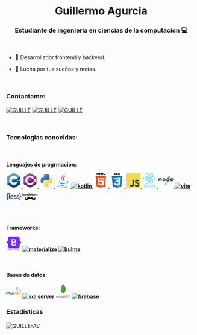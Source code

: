<h1 align="center">Guillermo Agurcia</h1>
<h3 align="center">Estudiante de ingenieria en ciencias de la computacion 💻</h3>

<br>

- 📌 Desarrollador frontend y backend.

- 📌 Lucha por tus sueños y metas.

<br>

<h3 align="left">Contactame:</h3>
<p align="left">
  <a href="https://www.facebook.com/profile.php?id=100014709901866&mibextid=ZbWKwL" target="blank"><img align="center"
      src="https://raw.githubusercontent.com/rahuldkjain/github-profile-readme-generator/master/src/images/icons/Social/facebook.svg"
      alt="GUILLE" height="30" width="40" /></a>
  <a href="https://www.instagram.com/guille_agurcia?igsh=MWtreWs0bm9qbGptcw==" target="blank"><img align="center"
      src="https://raw.githubusercontent.com/rahuldkjain/github-profile-readme-generator/master/src/images/icons/Social/instagram.svg"
      alt="GUILLE" height="30" width="40" /></a>
 <a href="https://www.threads.net/@guille_agurcia?xmt=AQGzHSyXGUm58065CXq7JsEUY-4BxhQWkbYrnm92UHbSv-w" target="blank"><img align="center"
      src="https://raw.githubusercontent.com/rahuldkjain/github-profile-readme-generator/master/src/images/icons/Social/twitter.svg"
      alt="GUILLE" height="30" width="40" /></a>
</p>

<br>

<h3 align="left">Tecnologias conocidas:</h3>
<br>
<h4 align="left">Lenguajes de progrmacion:</h>
<p align="left">
  <a href="https://www.w3schools.com/cpp/" target="_blank" rel="noreferrer">
    <img src="https://raw.githubusercontent.com/devicons/devicon/master/icons/cplusplus/cplusplus-original.svg" alt="cplusplus" width="40" height="40" />
  </a>
  <a href="https://learn.microsoft.com/en-us/dotnet/csharp/" target="_blank" rel="noreferrer">
    <img src="https://raw.githubusercontent.com/devicons/devicon/master/icons/csharp/csharp-original.svg" alt="csharp" width="40" height="40" />
  </a>
  <a href="https://www.python.org" target="_blank" rel="noreferrer">
    <img src="https://raw.githubusercontent.com/devicons/devicon/master/icons/python/python-original.svg" alt="python" width="40" height="40" />
  </a>
  <a href="https://www.java.com" target="_blank" rel="noreferrer">
    <img src="https://raw.githubusercontent.com/devicons/devicon/master/icons/java/java-original.svg" alt="java" width="40" height="40" />
  </a>
  <a href="https://kotlinlang.org" target="_blank" rel="noreferrer">
    <img src="https://www.vectorlogo.zone/logos/kotlinlang/kotlinlang-icon.svg" alt="kotlin" width="40" height="40" />
  </a>
  <a href="https://www.w3.org/html/" target="_blank" rel="noreferrer">
    <img src="https://raw.githubusercontent.com/devicons/devicon/master/icons/html5/html5-original-wordmark.svg" alt="html5" width="40" height="40" />
  </a>
  <a href="https://www.w3schools.com/css/" target="_blank" rel="noreferrer">
    <img src="https://raw.githubusercontent.com/devicons/devicon/master/icons/css3/css3-original-wordmark.svg" alt="css3" width="40" height="40" />
  </a>
  <a href="https://developer.mozilla.org/en-US/docs/Web/JavaScript" target="_blank" rel="noreferrer">
    <img src="https://raw.githubusercontent.com/devicons/devicon/master/icons/javascript/javascript-original.svg" alt="javascript" width="40" height="40" />
  </a>
  <a href="https://reactjs.org/" target="_blank" rel="noreferrer">
    <img src="https://raw.githubusercontent.com/devicons/devicon/master/icons/react/react-original-wordmark.svg" alt="react" width="40" height="40" />
  </a>
  <a href="https://nodejs.org" target="_blank" rel="noreferrer">
    <img src="https://raw.githubusercontent.com/devicons/devicon/master/icons/nodejs/nodejs-original-wordmark.svg" alt="nodejs" width="40" height="40" />
  </a>
  <a href="https://vitejs.dev/" target="_blank" rel="noreferrer">
    <img src="https://vitejs.dev/logo.svg" alt="vite" width="40" height="40" />
  </a>
  <a href="https://lesscss.org/" target="_blank" rel="noreferrer">
    <img src="https://raw.githubusercontent.com/devicons/devicon/master/icons/less/less-plain-wordmark.svg" alt="less" width="40" height="40" />
  </a>
  <a href="https://handlebarsjs.com/" target="_blank" rel="noreferrer">
    <img src="https://raw.githubusercontent.com/devicons/devicon/master/icons/handlebars/handlebars-original-wordmark.svg" alt="handlebars" width="40" height="40" />
  </a>
</p>
<br>
<h4 align="left">Frameworks:</h>
<p align="left">
  <a href="https://getbootstrap.com" target="_blank" rel="noreferrer">
    <img src="https://raw.githubusercontent.com/devicons/devicon/master/icons/bootstrap/bootstrap-plain-wordmark.svg" alt="bootstrap" width="40" height="40" />
  </a>
  <a href="https://materializecss.com/" target="_blank" rel="noreferrer">
    <img src="https://avatars.githubusercontent.com/u/8862355?s=200&v=4" alt="materialize" width="40" height="40" />
  </a>
  <a href="https://bulma.io/" target="_blank" rel="noreferrer">
    <img src="https://bulma.io/images/bulma-logo.png" alt="bulma" width="40" height="40" />
  </a>
</p>
<br>
<h4 align="left">Bases de datos:</h>
<p align="left">
  <a href="https://www.mysql.com/" target="_blank" rel="noreferrer">
    <img src="https://raw.githubusercontent.com/devicons/devicon/master/icons/mysql/mysql-original-wordmark.svg" alt="mysql" width="40" height="40" />
  </a>
  <a href="https://www.microsoft.com/en-us/sql-server" target="_blank" rel="noreferrer">
    <img src="https://www.svgrepo.com/show/303229/microsoft-sql-server-logo.svg" alt="sql server" width="40" height="40" />
  </a>
  <a href="https://www.mongodb.com/" target="_blank" rel="noreferrer">
    <img src="https://raw.githubusercontent.com/devicons/devicon/master/icons/mongodb/mongodb-original-wordmark.svg" alt="mongodb" width="40" height="40" />
  </a>
  <a href="https://firebase.google.com/" target="_blank" rel="noreferrer">
    <img src="https://www.vectorlogo.zone/logos/firebase/firebase-icon.svg" alt="firebase" width="40" height="40" />
  </a>
</p>

<h3>Estadisticas</h3>
<p><img align="center"
    src="https://github-readme-stats.vercel.app/api/top-langs?username=GUILLE-AV&show_icons=true&locale=en&bg_color=0d1117&text_color=ffffff&layout=compact"
    alt="GUILLE-AV" 
    bg_color=#808080/></p>
<br>
